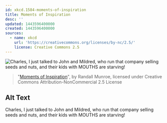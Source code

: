 ```yaml
---
id: xkcd.1584-moments-of-inspiration
title: Moments of Inspiration
desc: ''
updated: 1443596400000
created: 1443596400000
sources:
  - name: xkcd
    url: 'https://creativecommons.org/licenses/by-nc/2.5/'
    license: Creative Commons 2.5
---
```

![Charles, I just talked to John and Mildred, who run that company selling seeds and nuts, and their kids with MOUTHS are starving!](https://imgs.xkcd.com/comics/moments_of_inspiration.png)
> "[Moments of Inspiration](https://xkcd.com/1584/)", by Randall Munroe, licensed under Creative Commons Attribution-NonCommercial 2.5 License

## Alt Text
Charles, I just talked to John and Mildred, who run that company selling seeds and nuts, and their kids with MOUTHS are starving!
